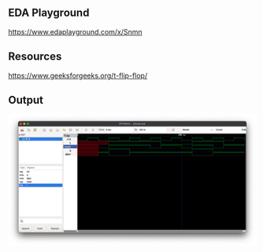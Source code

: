 ## EDA Playground

https://www.edaplayground.com/x/Snmn

## Resources

https://www.geeksforgeeks.org/t-flip-flop/

## Output

![tff out](./assets/output.png "tff Output")
